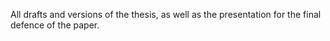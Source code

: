 All drafts and versions of the thesis, as well as the presentation for the final defence of the paper.

